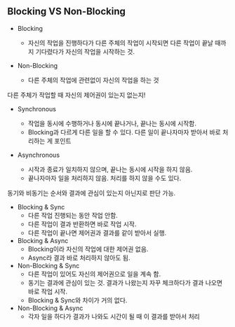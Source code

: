 ## Blocking VS Non-Blocking

- Blocking
    - 자신의 작업을 진행하다가 다른 주체의 작업이 시작되면 다른 작업이 끝날 때까지 기다렸다가 자신의 작업을 시작하는 것.

- Non-Blocking
    - 다른 주체의 작업에 관련없이 자신의 작업을 하는 것

다른 주체가 작업할 때 자신의 제어권이 있는지 없는지!

- Synchronous
    - 작업을 동시에 수행하거나 동시에 끝나거나, 끝나는 동시에 시작함.
    - Blocking과 다르게 다른 일을 할 수 있다. 다른 일이 끝나자마자 받아서 바로 처리하는 게 포인트

- Asynchronous
    - 시작과 종료가 일치하지 않으며, 끝나는 동시에 시작을 하지 않음.
    - 끝나자마자 일을 처리하지 않음. 처리를 하지 않을 수도 있다.

동기와 비동기는 순서와 결과에 관심이 있는지 아닌지로 판단 가능.

- Blocking & Sync
    - 다른 작업 진행되는 동안 작업 안함.
    - 다른 작업이 결과 반환하면 바로 작업 시작.
    - 다른 작업이 끝나면 제어권과 결과를 같이 받아서 실행.
- Blocking & Async
    - Blocking이라 자신의 작업에 대한 제어권 없음.
    - Async라 결과 바로 처리하지 않아도 됨.
- Non-Blocking & Sync
    - 다른 작업이 있어도 자신의 제어권으로 일을 계속 함.
    - 동기는 결과에 관심이 있는 것. 결과가 나왔는지 자꾸 체크하다가 결과 나오면 바로 작업 시작.
    - Blocking & Sync와 차이가 거의 없다.
- Non-Blocking & Async
    - 각자 일을 하다가 결과가 나와도 시간이 될 때 이 결과를 받아서 처리
